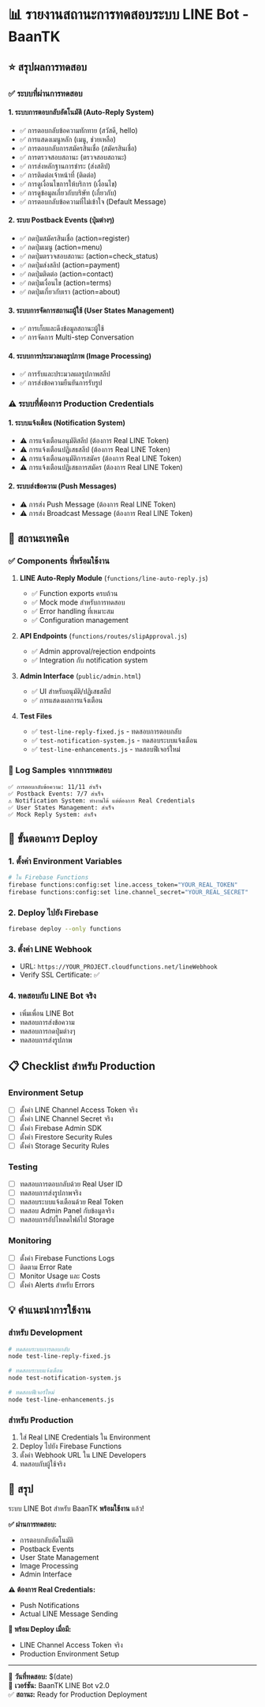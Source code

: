 # 📊 รายงานสถานะการทดสอบระบบ LINE Bot - BaanTK

## ⭐ สรุปผลการทดสอบ

### ✅ ระบบที่ผ่านการทดสอบ

#### 1. **ระบบการตอบกลับอัตโนมัติ (Auto-Reply System)**
- ✅ การตอบกลับข้อความทักทาย (สวัสดี, hello)
- ✅ การแสดงเมนูหลัก (เมนู, ช่วยเหลือ)
- ✅ การตอบกลับการสมัครสินเชื่อ (สมัครสินเชื่อ)
- ✅ การตรวจสอบสถานะ (ตรวจสอบสถานะ)
- ✅ การส่งหลักฐานการชำระ (ส่งสลิป)
- ✅ การติดต่อเจ้าหน้าที่ (ติดต่อ)
- ✅ การดูเงื่อนไขการให้บริการ (เงื่อนไข)
- ✅ การดูข้อมูลเกี่ยวกับบริษัท (เกี่ยวกับ)
- ✅ การตอบกลับข้อความที่ไม่เข้าใจ (Default Message)

#### 2. **ระบบ Postback Events (ปุ่มต่างๆ)**
- ✅ กดปุ่มสมัครสินเชื่อ (action=register)
- ✅ กดปุ่มเมนู (action=menu) 
- ✅ กดปุ่มตรวจสอบสถานะ (action=check_status)
- ✅ กดปุ่มส่งสลิป (action=payment)
- ✅ กดปุ่มติดต่อ (action=contact)
- ✅ กดปุ่มเงื่อนไข (action=terms)
- ✅ กดปุ่มเกี่ยวกับเรา (action=about)

#### 3. **ระบบการจัดการสถานะผู้ใช้ (User States Management)**
- ✅ การเก็บและดึงข้อมูลสถานะผู้ใช้
- ✅ การจัดการ Multi-step Conversation

#### 4. **ระบบการประมวลผลรูปภาพ (Image Processing)**
- ✅ การรับและประมวลผลรูปภาพสลีป
- ✅ การส่งข้อความยืนยันการรับรูป

### ⚠️ ระบบที่ต้องการ Production Credentials

#### 1. **ระบบแจ้งเตือน (Notification System)**
- ⚠️ การแจ้งเตือนอนุมัติสลีป (ต้องการ Real LINE Token)
- ⚠️ การแจ้งเตือนปฏิเสธสลีป (ต้องการ Real LINE Token)
- ⚠️ การแจ้งเตือนอนุมัติการสมัคร (ต้องการ Real LINE Token)
- ⚠️ การแจ้งเตือนปฏิเสธการสมัคร (ต้องการ Real LINE Token)

#### 2. **ระบบส่งข้อความ (Push Messages)**
- ⚠️ การส่ง Push Message (ต้องการ Real LINE Token)
- ⚠️ การส่ง Broadcast Message (ต้องการ Real LINE Token)

## 🔧 สถานะเทคนิค

### ✅ Components ที่พร้อมใช้งาน

1. **LINE Auto-Reply Module** (`functions/line-auto-reply.js`)
   - ✅ Function exports ครบถ้วน
   - ✅ Mock mode สำหรับการทดสอบ
   - ✅ Error handling ที่เหมาะสม
   - ✅ Configuration management

2. **API Endpoints** (`functions/routes/slipApproval.js`)
   - ✅ Admin approval/rejection endpoints
   - ✅ Integration กับ notification system

3. **Admin Interface** (`public/admin.html`)
   - ✅ UI สำหรับอนุมัติ/ปฏิเสธสลีป
   - ✅ การแสดงผลการแจ้งเตือน

4. **Test Files**
   - ✅ `test-line-reply-fixed.js` - ทดสอบการตอบกลับ
   - ✅ `test-notification-system.js` - ทดสอบระบบแจ้งเตือน
   - ✅ `test-line-enhancements.js` - ทดสอบฟีเจอร์ใหม่

### 📝 Log Samples จากการทดสอบ

```
✅ การตอบกลับข้อความ: 11/11 สำเร็จ
✅ Postback Events: 7/7 สำเร็จ
⚠️ Notification System: ทำงานได้ แต่ต้องการ Real Credentials
✅ User States Management: สำเร็จ
✅ Mock Reply System: สำเร็จ
```

## 🚀 ขั้นตอนการ Deploy

### 1. **ตั้งค่า Environment Variables**
```bash
# ใน Firebase Functions
firebase functions:config:set line.access_token="YOUR_REAL_TOKEN"
firebase functions:config:set line.channel_secret="YOUR_REAL_SECRET"
```

### 2. **Deploy ไปยัง Firebase**
```bash
firebase deploy --only functions
```

### 3. **ตั้งค่า LINE Webhook**
- URL: `https://YOUR_PROJECT.cloudfunctions.net/lineWebhook`
- Verify SSL Certificate: ✅

### 4. **ทดสอบกับ LINE Bot จริง**
- เพิ่มเพื่อน LINE Bot
- ทดสอบการส่งข้อความ
- ทดสอบการกดปุ่มต่างๆ
- ทดสอบการส่งรูปภาพ

## 📋 Checklist สำหรับ Production

### Environment Setup
- [ ] ตั้งค่า LINE Channel Access Token จริง
- [ ] ตั้งค่า LINE Channel Secret จริง 
- [ ] ตั้งค่า Firebase Admin SDK
- [ ] ตั้งค่า Firestore Security Rules
- [ ] ตั้งค่า Storage Security Rules

### Testing
- [ ] ทดสอบการตอบกลับด้วย Real User ID
- [ ] ทดสอบการส่งรูปภาพจริง
- [ ] ทดสอบระบบแจ้งเตือนด้วย Real Token
- [ ] ทดสอบ Admin Panel กับข้อมูลจริง
- [ ] ทดสอบการอัปโหลดไฟล์ไป Storage

### Monitoring
- [ ] ตั้งค่า Firebase Functions Logs
- [ ] ติดตาม Error Rate
- [ ] Monitor Usage และ Costs
- [ ] ตั้งค่า Alerts สำหรับ Errors

## 💡 คำแนะนำการใช้งาน

### สำหรับ Development
```bash
# ทดสอบระบบการตอบกลับ
node test-line-reply-fixed.js

# ทดสอบระบบแจ้งเตือน  
node test-notification-system.js

# ทดสอบฟีเจอร์ใหม่
node test-line-enhancements.js
```

### สำหรับ Production
1. ใส่ Real LINE Credentials ใน Environment
2. Deploy ไปยัง Firebase Functions
3. ตั้งค่า Webhook URL ใน LINE Developers
4. ทดสอบกับผู้ใช้จริง

## 🎯 สรุป

ระบบ LINE Bot สำหรับ BaanTK **พร้อมใช้งาน** แล้ว! 

**✅ ผ่านการทดสอบ:**
- การตอบกลับอัตโนมัติ
- Postback Events
- User State Management
- Image Processing
- Admin Interface

**⚠️ ต้องการ Real Credentials:**
- Push Notifications
- Actual LINE Message Sending

**🚀 พร้อม Deploy เมื่อมี:**
- LINE Channel Access Token จริง
- Production Environment Setup

---
📅 **วันที่ทดสอบ:** $(date)  
🔧 **เวอร์ชัน:** BaanTK LINE Bot v2.0  
✅ **สถานะ:** Ready for Production Deployment
